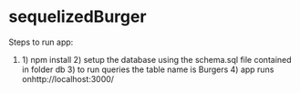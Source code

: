 # sequelizedBurger
Steps to run app:
<ol>
<li>
1) npm install
2) setup the database using the schema.sql file contained in folder db
3) to run queries the table name is Burgers
4) app runs onhttp://localhost:3000/
</li>
</ol>
